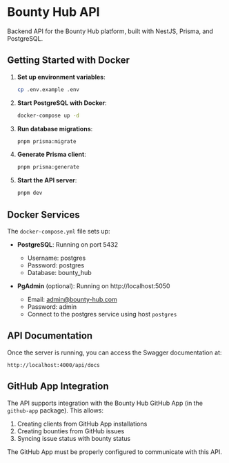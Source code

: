 # Bounty Hub API

Backend API for the Bounty Hub platform, built with NestJS, Prisma, and PostgreSQL.

## Getting Started with Docker

1. **Set up environment variables**:
   ```bash
   cp .env.example .env
   ```

2. **Start PostgreSQL with Docker**:
   ```bash
   docker-compose up -d
   ```

3. **Run database migrations**:
   ```bash
   pnpm prisma:migrate
   ```

4. **Generate Prisma client**:
   ```bash
   pnpm prisma:generate
   ```

5. **Start the API server**:
   ```bash
   pnpm dev
   ```

## Docker Services

The `docker-compose.yml` file sets up:

- **PostgreSQL**: Running on port 5432
  - Username: postgres
  - Password: postgres
  - Database: bounty_hub

- **PgAdmin** (optional): Running on http://localhost:5050
  - Email: admin@bounty-hub.com
  - Password: admin
  - Connect to the postgres service using host `postgres`

## API Documentation

Once the server is running, you can access the Swagger documentation at:
```
http://localhost:4000/api/docs
```

## GitHub App Integration

The API supports integration with the Bounty Hub GitHub App (in the `github-app` package). This allows:

1. Creating clients from GitHub App installations
2. Creating bounties from GitHub issues
3. Syncing issue status with bounty status

The GitHub App must be properly configured to communicate with this API.